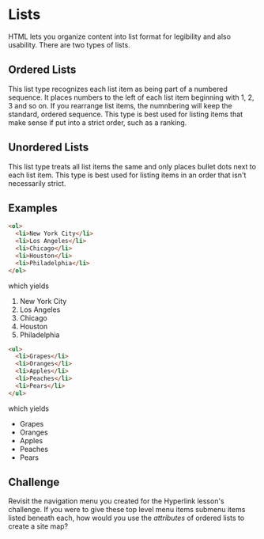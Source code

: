 # Lists
HTML lets you organize content into list format for legibility and also usability. There are two types of lists.

## Ordered Lists
This list type recognizes each list item as being part of a numbered sequence. It places numbers to the left of each list item beginning with 1, 2, 3 and so on. If you rearrange list items, the numnbering will keep the standard, ordered sequence. This type is best used for listing items that make sense if put into a strict order, such as a ranking.

## Unordered Lists
This list type treats all list items the same and only places bullet dots next to each list item. This type is best used for listing items in an order that isn't necessarily strict.

## Examples

```html
<ol>
  <li>New York City</li>
  <li>Los Angeles</li>
  <li>Chicago</li>
  <li>Houston</li>
  <li>Philadelphia</li>
</ol>
```
which yields

1. New York City
2. Los Angeles
3. Chicago
4. Houston
5. Philadelphia

```html
<ul>
  <li>Grapes</li>
  <li>Oranges</li>
  <li>Apples</li>
  <li>Peaches</li>
  <li>Pears</li>
</ul>
```
which yields

- Grapes
- Oranges
- Apples
- Peaches
- Pears

## Challenge
Revisit the navigation menu you created for the Hyperlink lesson's challenge. If you were to give these top level menu items submenu items listed beneath each, how would you use the _attributes_ of ordered lists to create a site map?
